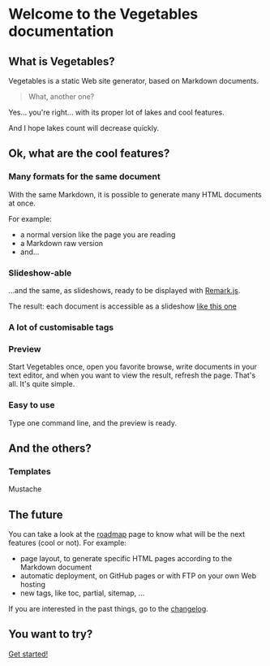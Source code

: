 # Welcome to the Vegetables documentation

## What is Vegetables?

Vegetables is a static Web site generator, based on Markdown documents.

> What, another one?

Yes... you're right... with its proper lot of lakes and cool features.

And I hope lakes count will decrease quickly.

## Ok, what are the cool features?

### Many formats for the same document

With the same Markdown, it is possible to generate many HTML documents at once.

For example:

- a normal version like the page you are reading
- a Markdown raw version
- and...

### Slideshow-able

...and the same, as slideshows, ready to be displayed with [Remark.js](https://github.com/gnab/remark).

The result: each document is accessible as a slideshow [like this one](index-slideshow.html)

### A lot of customisable tags



### Preview

Start Vegetables once, open you favorite browse, write documents in your text editor, and when you want to view the result, refresh the page. That's all. It's quite simple.

### Easy to use

Type one command line, and the preview is ready.

## And the others?



### Templates

Mustache



## The future

You can take a look at the [roadmap](roadmap.md) page to know what will be the next features (cool or not). For example:

- page layout, to generate specific HTML pages according to the Markdown document
- automatic deployment, on GitHub pages or with FTP on your own Web hosting
- new tags, like toc, partial, sitemap, ...

If you are interested in the past things, go to the [changelog](CHANGELOG.md).

## You want to try?

[Get started!](getting-started.md)

[tag-title]: - (The Vegetable documentation)